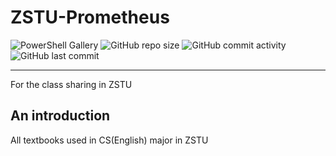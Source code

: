 # ZSTU-Prometheus
![PowerShell Gallery](https://img.shields.io/powershellgallery/p/DNS.1.1.1.1)  ![GitHub repo size](https://img.shields.io/github/repo-size/ikaroso/ZSTU-Prometheus)  ![GitHub commit activity](https://img.shields.io/github/commit-activity/w/ikaroso/ZSTU-Prometheus)  ![GitHub last commit](https://img.shields.io/github/last-commit/ikaroso/ZSTU-Prometheus)
___
For the class sharing in ZSTU

## An introduction

All textbooks used in CS(English) major in ZSTU 
